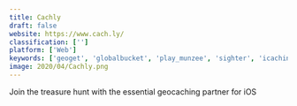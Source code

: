 ```yaml
---
title: Cachly
draft: false 
website: https://www.cach.ly/
classification: ['']
platform: ['Web']
keywords: ['geoget', 'globalbucket', 'play_munzee', 'sighter', 'icaching']
image: 2020/04/Cachly.png
---
```

Join the treasure hunt with the essential geocaching partner for iOS